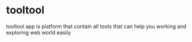 # tooltool
tooltool app is platform that contain all tools that can help you working and exploring web world easily
